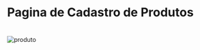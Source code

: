 # Pagina de Cadastro de Produtos <h1>
![produto](https://github.com/Matheus438/lojavirtual-api/assets/140071251/f22ae175-9f84-4727-918f-18e37da08ec5)